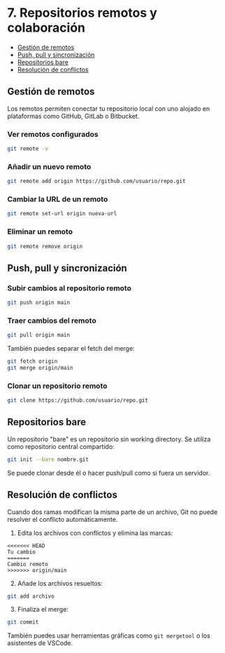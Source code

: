 # 7. Repositorios remotos y colaboración

- [Gestión de remotos](#gestión-de-remotos)
- [Push, pull y sincronización](#push-pull-y-sincronización)
- [Repositorios bare](#repositorios-bare)
- [Resolución de conflictos](#resolución-de-conflictos)

## Gestión de remotos

Los remotos permiten conectar tu repositorio local con uno alojado en plataformas como GitHub, GitLab o Bitbucket.

### Ver remotos configurados

```bash
git remote -v
```

### Añadir un nuevo remoto

```bash
git remote add origin https://github.com/usuario/repo.git
```

### Cambiar la URL de un remoto

```bash
git remote set-url origin nueva-url
```

### Eliminar un remoto

```bash
git remote remove origin
```

## Push, pull y sincronización

### Subir cambios al repositorio remoto

```bash
git push origin main
```

### Traer cambios del remoto

```bash
git pull origin main
```

También puedes separar el fetch del merge:

```bash
git fetch origin
git merge origin/main
```

### Clonar un repositorio remoto

```bash
git clone https://github.com/usuario/repo.git
```

## Repositorios bare

Un repositorio "bare" es un repositorio sin working directory. Se utiliza como repositorio central compartido:

```bash
git init --bare nombre.git
```

Se puede clonar desde él o hacer push/pull como si fuera un servidor.

## Resolución de conflictos

Cuando dos ramas modifican la misma parte de un archivo, Git no puede resolver el conflicto automáticamente.

1. Edita los archivos con conflictos y elimina las marcas:

```plaintext
<<<<<<< HEAD
Tu cambio
=======
Cambio remoto
>>>>>>> origin/main
```

2. Añade los archivos resueltos:

```bash
git add archivo
```

3. Finaliza el merge:

```bash
git commit
```

También puedes usar herramientas gráficas como `git mergetool` o los asistentes de VSCode.
